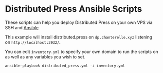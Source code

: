 # Distributed Press Ansible Scripts

These scripts can help you deploy Distributed Press on your own VPS via SSH and [Ansible](https://www.ansible.com/)


This example will install distributed.press on `dp.chanterelle.xyz` listening on `http://localhost:3932/`.

You can edit `inventory.yml` to specify your own domain to run the scripts on as well as any variables you wish to set.

```
ansible-playbook distributed_press.yml -i inventory.yml
```
